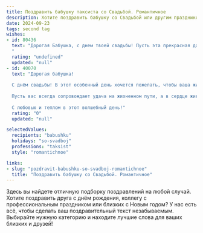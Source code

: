 ```yaml
---
title: Поздравить бабушку таксиста со Свадьбой. Романтичное
description: Хотите поздравить бабушку со Свадьбой или другим праздником? Наш ИИ создаст незабываемое поздравление, а вы обязательно выделитесь среди других.  
date: 2024-09-23
tags: second tag
wishes:
- id: 80436
  text: "Дорогая Бабушка, с днем твоей свадьбы! Пусть эта прекрасная дата станет началом новой главы в вашей жизни, наполненной любовью, счастьем и бесконечными романтичными прогулками по городу, словно вы снова молоды и только начинаете свой путь вместе. Пусть каждый вечер, как и первые дни вашей встречи, будет  полон нежности и тепла, а каждый новый километр жизни, проехав его бок о бок, станет ещё более значимым благодаря вашей любви!
  "
  rating: "undefined"
  updated: "null"
- id: 40070
  text: "Дорогая бабушка!
  
  С днём свадьбы! В этот особенный день хочется пожелать, чтобы ваша жизнь была полна радости, любви и счастья, как яркая поездка по бескрайним просторам. Пусть каждый ваш совместный момент будет таким же прекрасным, как утренний рассвет, а каждый вечер — полон нежности и тепла.
  
  Пусть вас всегда сопровождает удача на жизненном пути, а в сердце живёт любовь, словно верный друг, что всегда подвозит к самым ярким моментам жизни. Ваша мудрость и доброта — это настоящее сокровище, которое освещает путь всем, кто рядом.
  
  С любовью и теплом в этот волшебный день!"
  rating: "0"
  updated: "null"

selectedValues:
  recipients: "babushku"
  holidays: "so-svadboj"
  professions: "taksist"
  style: "romantichnoe"

links:
- slug: "pozdravit-babushku-so-svadboj-romantichnoe"
  title: "Поздравить бабушку со Свадьбой. Романтичное"
---
```


Здесь вы найдете отличную подборку поздравлений на любой случай. 
Хотите поздравить друга с днём рождения, коллегу с профессиональным праздником или близких с Новым годом? У нас есть всё, чтобы сделать ваш поздравительный текст незабываемым. Выбирайте нужную категорию и находите лучшие слова для ваших близких и друзей!
